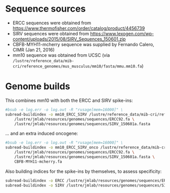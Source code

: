 # Sequence sources

- ERCC sequences were obtained from https://www.thermofisher.com/order/catalog/product/4456739
- SIRV sequences were obtained from https://www.lexogen.com/wp-content/uploads/2015/08/SIRV_Sequences_150601.zip
- CBFB-MYH11-mcherry sequence was supplied by Fernando Calero, CIMR (Jan 21, 2016)
- mm10 sequence was obtained from UCSC (via `/lustre/reference_data/mib-cri/reference_genomes/mus_musculus/mm10/fasta/mmu.mm10.fa`)

# Genome builds 

This combines mm10 with both the ERCC and SIRV spike-ins:

```sh
#bsub -e log.err -o log.out -R "rusage[mem=16000]" \
subread-buildindex -o mm10_ERCC_SIRV /lustre/reference_data/mib-cri/reference_genomes/mus_musculus/mm10/fasta/mmu.mm10.fa \
    /lustre/jmlab/resources/genomes/sequences/ERCC92.fa \
    /lustre/jmlab/resources/genomes/sequences/SIRV_150601a.fasta 
```

... and an extra induced oncogene:

```sh
#bsub -e log.err -o log.out -R "rusage[mem=16000]" \
subread-buildindex -o mm10_ERCC_SIRV_onco /lustre/reference_data/mib-cri/reference_genomes/mus_musculus/mm10/fasta/mmu.mm10.fa \
    /lustre/jmlab/resources/genomes/sequences/ERCC92.fa \
    /lustre/jmlab/resources/genomes/sequences/SIRV_150601a.fasta \
    CBFB-MYH11-mcherry.fa
```

Also building indices for the spike-ins by themselves, to assess specificity:

```sh
subread-buildindex -o ERCC /lustre/jmlab/resources/genomes/sequences/ERCC92.fa
subread-buildindex -o SIRV /lustre/jmlab/resources/genomes/sequences/SIRV_150601a.fasta 
```
